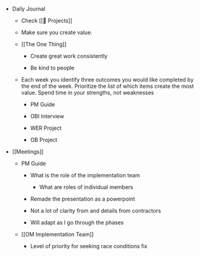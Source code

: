 - Daily Journal
	 - Check [[🚧 Projects]]

	 - Make sure you create value.

	 - [[The One Thing]]
		 - Create great work  consistently

		 - Be kind to people

	 - Each week you identify three outcomes you would like completed by the end of the week. Prioritize the list of which items create the most value. Spend time in your strengths, not weaknesses
		 - PM Guide

		 - OBI Interview

		 - WER Project

		 - OB Project

- [[Meetings]]
	 - PM Guide
		 - What is the role of the implementation team
			 - What are roles of individual members

		 - Remade the presentation as a powerpoint

		 - Not a lot of clarity from and details from contractors

		 - Will adapt as I go through the phases

	 - [[OM Implementation Team]]
		 - Level of priority for seeking race conditions fix
